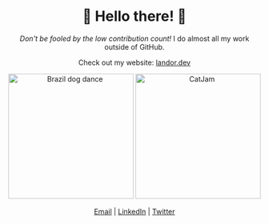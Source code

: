 <h1 align="center">👋 Hello there! 🚀</h1>

<p align="center">
  <em>Don't be fooled by the low contribution count!</em>
  I do almost all my work outside of GitHub.
</p>

<p align="center">
  Check out my website: <a href="https://landor.dev/">landor.dev</a>
</p>

<div align="center">
  <img src="https://media.giphy.com/media/PSKAppO2LH56w/giphy.gif" height="250" alt="Brazil dog dance">
  <img src="https://i.imgur.com/0I3mowz.gif" height="250" alt="CatJam">
</div>
<p align="center">
  <a href="mailto:anton.fredrik.landor@gmail.com">Email</a> | <a href="https://www.linkedin.com/in/anton-landor/">LinkedIn</a> | <a href="https://twitter.com/AntonLandor">Twitter</a>
</p>
